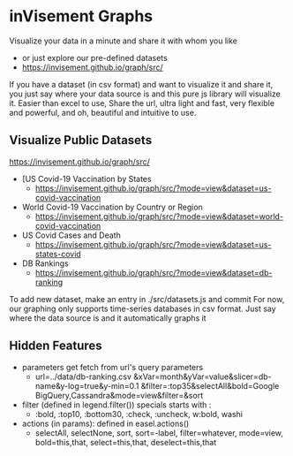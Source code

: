 # inVisement Graphs
Visualize your data in a minute and share it with whom you like
- or just explore our pre-defined datasets
- https://invisement.github.io/graph/src/

If you have a dataset (in csv format) and want to visualize it and share it, you just say where your data source is and this pure js library will visualize it. Easier than excel to use, Share the url, ultra light and fast, very flexible and powerful, and oh, beautiful and intuitive to use.

## Visualize Public Datasets
https://invisement.github.io/graph/src/
- [US Covid-19 Vaccination by States
    - https://invisement.github.io/graph/src/?mode=view&dataset=us-covid-vaccination
- World Covid-19 Vaccination by Country or Region
    - https://invisement.github.io/graph/src/?mode=view&dataset=world-covid-vaccination
- US Covid Cases and Death
    - https://invisement.github.io/graph/src/?mode=view&dataset=us-states-covid
- DB Rankings
    - https://invisement.github.io/graph/src/?mode=view&dataset=db-ranking

To add new dataset, make an entry in ./src/datasets.js and commit
For now, our graphing only supports time-series databases in csv format. Just say where the data source is and it automatically graphs it 


## Hidden Features
- parameters get fetch from url's query parameters
    - url=../data/db-ranking.csv
    &xVar=month&yVar=value&slicer=db-name&y-log=true&y-min=0.1
    &filter=:top35&selectAll&bold=Google BigQuery,Cassandra&mode=view&filter=&sort
- filter (defined in legend.filter()) specials starts with :
    - :bold, :top10, :bottom30, :check, :uncheck, w:bold, washi
- actions (in params): defined in easel.actions()
    - selectAll, selectNone, sort, sort=-label, filter=whatever, mode=view, bold=this,that, select=this,that, deselect=this,that


